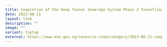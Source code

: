 ```yaml
---
title: Completion of the Deep Tunnel Sewerage System Phase 2 Tunnelling Works
date: 2023-08-21
layout: link
description: ""
image: ""
variant: tiptap
external: https://www.mse.gov.sg/resource-room/category/2023-08-21-completion-of-tunnelling-works-for-dtss2
---
```

